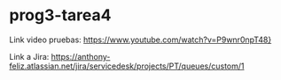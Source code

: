 # prog3-tarea4
Link video pruebas: https://www.youtube.com/watch?v=P9wnr0npT48}

Link a Jira: https://anthony-feliz.atlassian.net/jira/servicedesk/projects/PT/queues/custom/1
